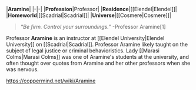 |**Aramine**|
|-|-|
|**Profession**|Professor|
|**Residence**|[[Elendel\|Elendel]]|
|**Homeworld**|[[Scadrial\|Scadrial]]|
|**Universe**|[[Cosmere\|Cosmere]]|

>“*Be firm. Control your surroundings.*”
\-Professor Aramine[1]

Professor **Aramine** is an instructor at [[Elendel University\|Elendel University]] on [[Scadrial\|Scadrial]].
Professor Aramine likely taught on the subject of legal justice or criminal behavioristics. Lady [[Marasi Colms\|Marasi Colms]] was one of Aramine's students at the university, and often thought over quotes from Aramine and her other professors when she was nervous.



https://coppermind.net/wiki/Aramine